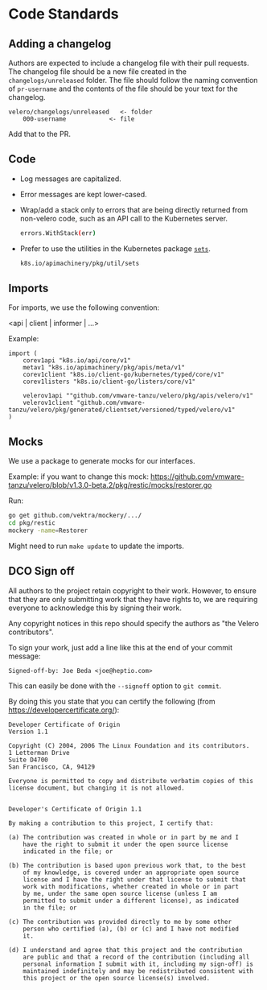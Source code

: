 # Code Standards

## Adding a changelog

Authors are expected to include a changelog file with their pull requests. The changelog file
should be a new file created in the `changelogs/unreleased` folder. The file should follow the
naming convention of `pr-username` and the contents of the file should be your text for the
changelog.

    velero/changelogs/unreleased   <- folder
        000-username            <- file

Add that to the PR.

## Code

- Log messages are capitalized.

- Error messages are kept lower-cased.

- Wrap/add a stack only to errors that are being directly returned from non-velero code, such as an API call to the Kubernetes server.

    ```bash
    errors.WithStack(err)
    ```

- Prefer to use the utilities in the Kubernetes package [`sets`](https://godoc.org/github.com/kubernetes/apimachinery/pkg/util/sets).

    ```bash
    k8s.io/apimachinery/pkg/util/sets
    ```

## Imports

For imports, we use the following convention:

<group><version><api | client | informer | ...>

Example:

    import (
        corev1api "k8s.io/api/core/v1"
    	metav1 "k8s.io/apimachinery/pkg/apis/meta/v1"
    	corev1client "k8s.io/client-go/kubernetes/typed/core/v1"
    	corev1listers "k8s.io/client-go/listers/core/v1"
        
        velerov1api ""github.com/vmware-tanzu/velero/pkg/apis/velero/v1"
        velerov1client "github.com/vmware-tanzu/velero/pkg/generated/clientset/versioned/typed/velero/v1"
    )

## Mocks

We use a package to generate mocks for our interfaces.

Example: if you want to change this mock: https://github.com/vmware-tanzu/velero/blob/v1.3.0-beta.2/pkg/restic/mocks/restorer.go

Run:

```bash
go get github.com/vektra/mockery/.../
cd pkg/restic
mockery -name=Restorer
```

Might need to run `make update` to update the imports.

## DCO Sign off

All authors to the project retain copyright to their work. However, to ensure
that they are only submitting work that they have rights to, we are requiring
everyone to acknowledge this by signing their work.

Any copyright notices in this repo should specify the authors as "the Velero contributors".

To sign your work, just add a line like this at the end of your commit message:

```
Signed-off-by: Joe Beda <joe@heptio.com>
```

This can easily be done with the `--signoff` option to `git commit`.

By doing this you state that you can certify the following (from https://developercertificate.org/):

```
Developer Certificate of Origin
Version 1.1

Copyright (C) 2004, 2006 The Linux Foundation and its contributors.
1 Letterman Drive
Suite D4700
San Francisco, CA, 94129

Everyone is permitted to copy and distribute verbatim copies of this
license document, but changing it is not allowed.


Developer's Certificate of Origin 1.1

By making a contribution to this project, I certify that:

(a) The contribution was created in whole or in part by me and I
    have the right to submit it under the open source license
    indicated in the file; or

(b) The contribution is based upon previous work that, to the best
    of my knowledge, is covered under an appropriate open source
    license and I have the right under that license to submit that
    work with modifications, whether created in whole or in part
    by me, under the same open source license (unless I am
    permitted to submit under a different license), as indicated
    in the file; or

(c) The contribution was provided directly to me by some other
    person who certified (a), (b) or (c) and I have not modified
    it.

(d) I understand and agree that this project and the contribution
    are public and that a record of the contribution (including all
    personal information I submit with it, including my sign-off) is
    maintained indefinitely and may be redistributed consistent with
    this project or the open source license(s) involved.
```
